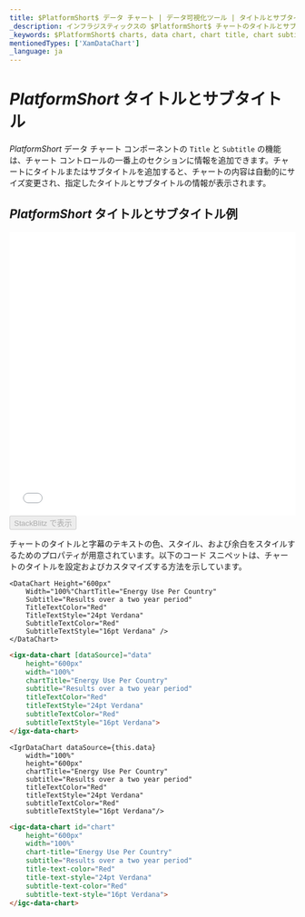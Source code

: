 ```yaml
---
title: $PlatformShort$ データ チャート | データ可視化ツール | タイトルとサブタイトル | インフラジスティックス
_description: インフラジスティックスの $PlatformShort$ チャートのタイトルとサブタイトルを使用して、上部セクションに情報を追加します。$ProductName$ グラフのタイトルとサブタイトル機能をお試しください!
_keywords: $PlatformShort$ charts, data chart, chart title, chart subtitle, $ProductName$, Infragistics, $PlatformShort$ チャート, データ チャート, チャート サブタイトル, インフラジスティックス
mentionedTypes: ['XamDataChart']
_language: ja
---
```

# $PlatformShort$ タイトルとサブタイトル

$PlatformShort$ データ チャート コンポーネントの `Title` と `Subtitle` の機能は、チャート コントロールの一番上のセクションに情報を追加できます。チャートにタイトルまたはサブタイトルを追加すると、チャートの内容は自動的にサイズ変更され、指定したタイトルとサブタイトルの情報が表示されます。

## $PlatformShort$ タイトルとサブタイトル例

<div class="sample-container loading" style="height: 500px">
    <iframe id="data-chart-chart-titles-iframe" src='{environment:dvDemosBaseUrl}/charts/data-chart-chart-titles' width="100%" height="100%" seamless frameBorder="0" onload="onXPlatSampleIframeContentLoaded(this);" alt="$PlatformShort$ タイトルとサブタイトル例"></iframe>
</div>
<div>
    <button data-localize="stackblitz" disabled class="stackblitz-btn" data-iframe-id="data-chart-chart-titles-iframe" data-demos-base-url="{environment:dvDemosBaseUrl}">StackBlitz で表示
    </button>
<sample-button src="charts/data-chart/chart-titles"></sample-button>

</div>

<div class="divider--half"></div>

チャートのタイトルと字幕のテキストの色、スタイル、および余白をスタイルするためのプロパティが用意されています。以下のコード スニペットは、チャートのタイトルを設定およびカスタマイズする方法を示しています。

```razor
<DataChart Height="600px" 
    Width="100%"ChartTitle="Energy Use Per Country"
    Subtitle="Results over a two year period"
    TitleTextColor="Red"
    TitleTextStyle="24pt Verdana"
    SubtitleTextColor="Red"
    SubtitleTextStyle="16pt Verdana" />
</DataChart>
```

```html
<igx-data-chart [dataSource]="data"
    height="600px"
    width="100%"
    chartTitle="Energy Use Per Country"
    subtitle="Results over a two year period"
    titleTextColor="Red"
    titleTextStyle="24pt Verdana"
    subtitleTextColor="Red"
    subtitleTextStyle="16pt Verdana">
</igx-data-chart>
```

```tsx
<IgrDataChart dataSource={this.data}
    width="100%"
    height="600px"
    chartTitle="Energy Use Per Country"
    subtitle="Results over a two year period"
    titleTextColor="Red"
    titleTextStyle="24pt Verdana"
    subtitleTextColor="Red"
    subtitleTextStyle="16pt Verdana"/>
```

```html
<igc-data-chart id="chart"
    height="600px"
    width="100%"
    chart-title="Energy Use Per Country"
    subtitle="Results over a two year period"
    title-text-color="Red"
    title-text-style="24pt Verdana"
    subtitle-text-color="Red"
    subtitle-text-style="16pt Verdana">
</igc-data-chart>
```